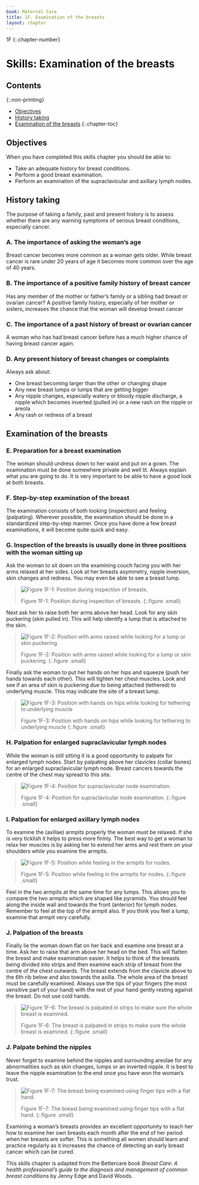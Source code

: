 ```yaml
---
book: Maternal Care
title: 1F. Examination of the breasts
layout: chapter
---
```


1F
{:.chapter-number}

# Skills: Examination of the breasts

## Contents
{:.non-printing}

*   [Objectives](#objectives)
*   [History taking](#history-taking)
*   [Examination of the breasts](#examination-of-the-breasts)
{:.chapter-toc}

## Objectives

When you have completed this skills chapter you should be able to:

*	Take an adequate history for breast conditions.
*	Perform a good breast examination.
*	Perform an examination of the supraclavicular and axillary lymph nodes.

## History taking

The purpose of taking a family, past and present history is to assess whether there are any warning symptoms of serious breast conditions, especially cancer.

### A. The importance of asking the woman’s age

Breast cancer becomes more common as a woman gets older. While breast cancer is rare under 20 years of age it becomes more common over the age of 40 years.

### B. The importance of a positive family history of breast cancer

Has any member of the mother or father’s family or a sibling had breast or ovarian cancer? A positive family history, especially of her mother or sisters, increases the chance that the woman will develop breast cancer

### C. The importance of a past history of breast or ovarian cancer

A woman who has had breast cancer before has a much higher chance of having breast cancer again.

### D. Any present history of breast changes or complaints

Always ask about:

*	One breast becoming larger than the other or changing shape
*	Any new breast lumps or lumps that are getting bigger
*	Any nipple changes, especially watery or bloody nipple discharge, a nipple which becomes inverted (pulled in) or a new rash on the nipple or areola
*	Any rash or redness of a breast

## Examination of the breasts

### E. Preparation for a breast examination

The woman should undress down to her waist and put on a gown. The examination must be done somewhere private and well lit. Always explain what you are going to do. It is very important to be able to have a good look at both breasts.

### F. Step-by-step examination of the breast

The examination consists of both looking (inspection) and feeling (palpating). Wherever possible, the examination should be done in a standardized step-by-step manner. Once you have done a few breast examinations, it will become quite quick and easy.

### G. Inspection of the breasts is usually done in three positions with the woman sitting up

Ask the woman to sit down on the examining couch facing you with her arms relaxed at her sides. Look at her breasts asymmetry, nipple inversion, skin changes and redness. You may even be able to see a breast lump.

> ![Figure 1F-1: Position during inspection of breasts.](images/1F-1.svg)
> 
> Figure 1F-1: Position during inspection of breasts.
{:.figure .small}

Next ask her to raise both her arms above her head. Look for any skin puckering (skin pulled in). This will help identify a lump that is attached to the skin.

> ![Figure 1F-2: Position with arms raised while looking for a lump or skin puckering.](images/1F-2.svg)
> 
> Figure 1F-2: Position with arms raised while looking for a lump or skin puckering.
{:.figure .small}

Finally ask the woman to put her hands on her hips and squeeze (push her hands towards each other). This will tighten her chest muscles. Look and see if an area of skin is puckering due to being attached (tethered) to underlying muscle. This may indicate the site of a breast lump.

> ![Figure 1F-3: Position with hands on hips while looking for tethering to underlying muscle](images/1F-3.svg)
> 
> Figure 1F-3: Position with hands on hips while looking for tethering to underlying muscle
{:.figure .small}

### H. Palpation for enlarged supraclavicular lymph nodes

While the woman is still sitting it is a good opportunity to palpate for enlarged lymph nodes. Start by palpating above her clavicles (collar bones) for an enlarged supraclavicular lymph node. Breast cancers towards the centre of the chest may spread to this site.

> ![Figure 1F-4: Position for supraclavicular node examination.](images/1F-4.svg)
> 
> Figure 1F-4: Position for supraclavicular node examination.
{:.figure .small}

### I. Palpation for enlarged axillary lymph nodes

To examine the (axillae) armpits properly the woman must be relaxed. If she is very ticklish it helps to press more firmly. The best way to get a woman to relax her muscles is by asking her to extend her arms and rest them on your shoulders while you examine the armpits.

> ![Figure 1F-5: Position while feeling in the armpits for nodes.](images/1F-5.svg)
> 
> Figure 1F-5: Position while feeling in the armpits for nodes.
{:.figure .small}

Feel in the two armpits at the same time for any lumps. This allows you to compare the two armpits which are shaped like pyramids. You should feel along the inside wall and towards the front (anterior) for lymph nodes. Remember to feel at the top of the armpit also. If you think you feel a lump, examine that armpit very carefully.

### J. Palpation of the breasts

Finally lie the woman down flat on her back and examine one breast at a time. Ask her to raise that arm above her head on the bed. This will flatten the breast and make examination easier. It helps to think of the breasts being divided into strips and then examine each strip of breast from the centre of the chest outwards. The breast extends from the clavicle above to the 6th rib below and also towards the axilla. The whole area of the breast must be carefully examined. Always use the tips of your fingers (the most sensitive part of your hand) with the rest of your hand gently resting against the breast. Do not use cold hands.

> ![Figure 1F-6: The breast is palpated in strips to make sure the whole breast is examined.](images/1F-6.svg)
> 
> Figure 1F-6: The breast is palpated in strips to make sure the whole breast is examined.
{:.figure .small}

### J. Palpate behind the nipples

Never forget to examine behind the nipples and surrounding areolae for any abnormalities such as skin changes, lumps or an inverted nipple. It is best to leave the nipple examination to the end once you have won the woman’s trust.

> ![Figure 1F-7: The breast being examined using finger tips with a flat hand.](images/1F-7.svg)
> 
> Figure 1F-7: The breast being examined using finger tips with a flat hand.
{:.figure .small}

Examining a woman’s breasts provides an excellent opportunity to teach her how to examine her own breasts each month after the end of her period when her breasts are softer. This is something all women should learn and practice regularly as it increases the chance of detecting an early breast cancer which can be cured.

This skills chapter is adapted from the Bettercare book *Breast Care: A health professional’s guide to the diagnosis and management of common breast conditions* by Jenny Edge and David Woods.
